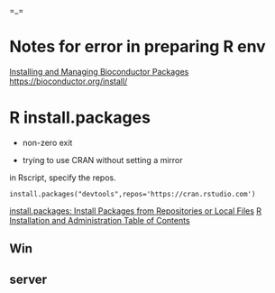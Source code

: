 =_=   
# Notes for error in preparing R env



[Installing and Managing Bioconductor Packages](https://cran.r-project.org/web/packages/BiocManager/vignettes/BiocManager.html)
https://bioconductor.org/install/

# R install.packages
- non-zero exit

- trying to use CRAN without setting a mirror

in Rscript, specify the repos.
```
install.packages("devtools",repos='https://cran.rstudio.com')
```
[install.packages: Install Packages from Repositories or Local Files](https://rdrr.io/r/utils/install.packages.html)
[R Installation and Administration Table of Contents](https://cran.r-project.org/doc/manuals/r-patched/R-admin.html#Installing-packages)


## Win

## server
